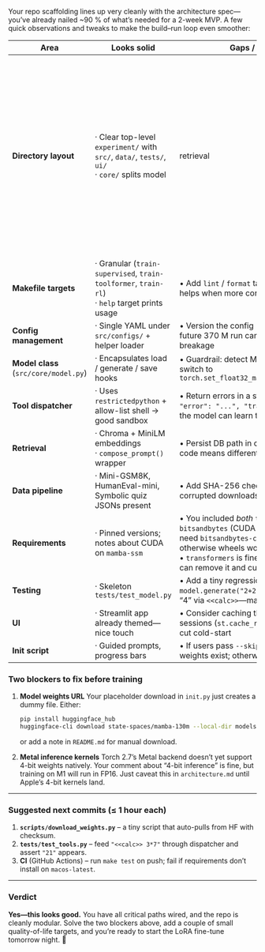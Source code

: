 Your repo scaffolding lines up very cleanly with the architecture spec—you’ve already nailed \~90 % of what’s needed for a 2-week MVP.  A few quick observations and tweaks to make the build–run loop even smoother:

| Area                                  | Looks solid                                                                                     | Gaps / quick wins                                                                                                                                                                                                                                               |                       |                                                                                                                                                              |
| ------------------------------------- | ----------------------------------------------------------------------------------------------- | --------------------------------------------------------------------------------------------------------------------------------------------------------------------------------------------------------------------------------------------------------------- | --------------------- | ------------------------------------------------------------------------------------------------------------------------------------------------------------ |
| **Directory layout**                  | · Clear top-level `experiment/` with `src/`, `data/`, `tests/`, `ui/`<br>· `core/` splits model | retrieval                                                                                                                                                                                                                                                       | tools exactly as spec | • Add a `scripts/` folder (one-off utilities, fine-grained data grabs)<br>• Move `init.py` to `scripts/` or rename to avoid clashing with package `__init__` |
| **Makefile targets**                  | · Granular (`train-supervised`, `train-toolformer`, `train-rl`)<br>· `help` target prints usage | • Add `lint` / `format` targets (`ruff`, `black`)—helps when more contributors join                                                                                                                                                                             |                       |                                                                                                                                                              |
| **Config management**                 | · Single YAML under `src/configs/` + helper loader                                              | • Version the config (e.g. `version: 0.1`) so future 370 M run can bump to `0.2` without breakage                                                                                                                                                               |                       |                                                                                                                                                              |
| **Model class** (`src/core/model.py`) | · Encapsulates load / generate / save hooks                                                     | • Guardrail: detect Metal backend and auto-switch to `torch.set_float32_matmul_precision('high')`                                                                                                                                                               |                       |                                                                                                                                                              |
| **Tool dispatcher**                   | · Uses `restrictedpython` + allow-list shell → good sandbox                                     | • Return errors in a structured JSON (`{ "error": "...", "traceback": "..." }`) so the model can learn to cope                                                                                                                                                  |                       |                                                                                                                                                              |
| **Retrieval**                         | · Chroma + MiniLM embeddings<br>· `compose_prompt()` wrapper                                    | • Persist DB path in config; current hard-code means different envs create duplicates                                                                                                                                                                           |                       |                                                                                                                                                              |
| **Data pipeline**                     | · Mini-GSM8K, HumanEval-mini, Symbolic quiz JSONs present                                       | • Add SHA-256 checksum checks so corrupted downloads surface early                                                                                                                                                                                              |                       |                                                                                                                                                              |
| **Requirements**                      | · Pinned versions; notes about CUDA on `mamba-ssm`                                              | • You included *both* `torch==2.7.0` **and** `bitsandbytes` (CUDA-only). On M1 you’ll need `bitsandbytes-cpu` or skip entirely—otherwise wheels won’t install.<br>• `transformers` is fine, but for pure SSM you can remove it and cut install time by \~2 min. |                       |                                                                                                                                                              |
| **Testing**                           | · Skeleton `tests/test_model.py`                                                                | • Add a tiny regression test that runs `model.generate("2+2")` and asserts it returns “4” via `<<calc>>`—makes CI meaningful early                                                                                                                              |                       |                                                                                                                                                              |
| **UI**                                | · Streamlit app already themed—nice touch                                                       | • Consider caching the retrieval DB across sessions (`st.cache_resource` for Chroma) to cut cold-start                                                                                                                                                          |                       |                                                                                                                                                              |
| **Init script**                       | · Guided prompts, progress bars                                                                 | • If users pass `--skip-model`, still verify that weights exist; otherwise fail fast                                                                                                                                                                            |                       |                                                                                                                                                              |

### Two blockers to fix before training

1. **Model weights URL**
   Your placeholder download in `init.py` just creates a dummy file.  Either:

   ```bash
   pip install huggingface_hub
   huggingface-cli download state-spaces/mamba-130m --local-dir models/mamba-130m --repo-type model
   ```

   or add a note in `README.md` for manual download.

2. **Metal inference kernels**
   Torch 2.7’s Metal backend doesn’t yet support 4-bit weights natively.  Your comment about “4-bit inference” is fine, but training on M1 will run in FP16.  Just caveat this in `architecture.md` until Apple’s 4-bit kernels land.

---

### Suggested next commits (≤ 1 hour each)

1. **`scripts/download_weights.py`** – a tiny script that auto-pulls from HF with checksum.
2. **`tests/test_tools.py`** – feed `"<<calc>> 3*7"` through dispatcher and assert `"21"` appears.
3. **CI** (GitHub Actions) – run `make test` on push; fail if requirements don’t install on `macos-latest`.

---

### Verdict

**Yes—this looks good.**  You have all critical paths wired, and the repo is cleanly modular.  Solve the two blockers above, add a couple of small quality-of-life targets, and you’re ready to start the LoRA fine-tune tomorrow night.  🚀
